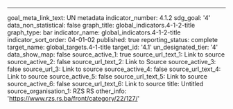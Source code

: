 ---
goal_meta_link_text: UN metadata
indicator_number: 4.1.2
sdg_goal: '4'
data_non_statistical: false
graph_title: global_indicators.4-1-2-title
graph_type: bar
indicator_name: global_indicators.4-1-2-title
indicator_sort_order: 04-01-02
published: true
reporting_status: complete
target_name: global_targets.4-1-title
target_id: '4.1'
un_designated_tier: '4'
data_show_map: false
source_active_1: true
source_url_text_1: Link to source
source_active_2: false
source_url_text_2: Link to Source
source_active_3: false
source_url_3: Link to source
source_active_4: false
source_url_text_4: Link to source
source_active_5: false
source_url_text_5: Link to source
source_active_6: false
source_url_text_6: Link to source
title: Untitled
source_organisation_1: RZS RS
other_info: 'https://www.rzs.rs.ba/front/category/22/127/'
